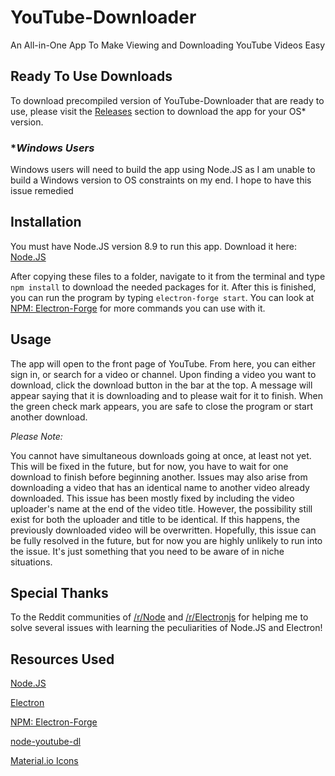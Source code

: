 # YouTube-Downloader

An All-in-One App To Make Viewing and Downloading YouTube Videos Easy

## Ready To Use Downloads

To download precompiled version of YouTube-Downloader that are ready to use, please visit the [Releases](https://github.com/hsoj95/YouTube-Downloader/releases) section to download the app for your OS* version.

### **Windows Users*

Windows users will need to build the app using Node.JS as I am unable to build a Windows version to OS constraints on my end. I hope to have this issue remedied 

## Installation

You must have Node.JS version 8.9 to run this app. Download it here: [Node.JS](https://nodejs.org/en/)

After copying these files to a folder, navigate to it from the terminal and type `npm install` to download the needed packages for it. After this is finished, you can run the program by typing `electron-forge start`. You can look at [NPM: Electron-Forge](https://www.npmjs.com/package/electron-forge) for more commands you can use with it.

## Usage

The app will open to the front page of YouTube. From here, you can either sign in, or search for a video or channel. Upon finding a video you want to download, click the download button in the bar at the top. A message will appear saying that it is downloading and to please wait for it to finish. When the green check mark appears, you are safe to close the program or start another download.

*Please Note:*

You cannot have simultaneous downloads going at once, at least not yet. This will be fixed in the future, but for now, you have to wait for one download to finish before beginning another. Issues may also arise from downloading a video that has an identical name to another video already downloaded. This issue has been mostly fixed by including the video uploader's name at the end of the video title. However, the possibility still exist for both the uploader and title to be identical. If this happens, the previously downloaded video will be overwritten. Hopefully, this issue can be fully resolved in the future, but for now you are highly unlikely to run into the issue. It's just something that you need to be aware of in niche situations.

## Special Thanks

To the Reddit communities of [/r/Node](https://www.reddit.com/r/node/) and [/r/Electronjs](https://www.reddit.com/r/electronjs/) for helping me to solve several issues with learning the peculiarities of Node.JS and Electron!

## Resources Used

[Node.JS](https://nodejs.org/en/)

[Electron](https://electron.atom.io/)

[NPM: Electron-Forge](https://www.npmjs.com/package/electron-forge)

[node-youtube-dl](https://github.com/przemyslawpluta/node-youtube-dl)

[Material.io Icons](https://material.io/icons/)
